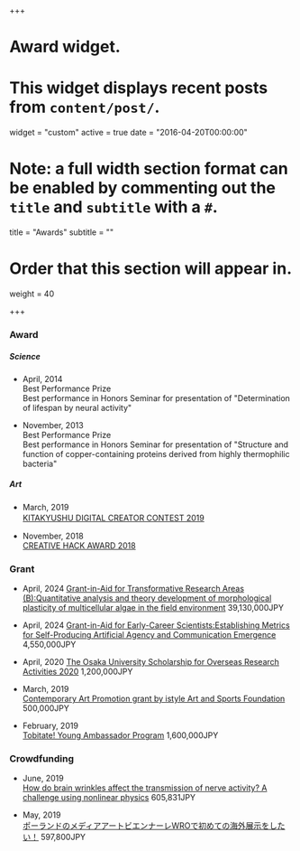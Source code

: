 +++
# Award widget.
# This widget displays recent posts from `content/post/`.
widget = "custom"
active = true
date = "2016-04-20T00:00:00"

# Note: a full width section format can be enabled by commenting out the `title` and `subtitle` with a `#`.
 title = "Awards"
 subtitle = ""

# Order that this section will appear in.
weight = 40

+++

### Award
##### Science
- April, 2014  
Best Performance Prize  
Best performance in Honors Seminar for presentation of "Determination of lifespan by neural activity"

- November, 2013  
Best Performance Prize  
Best performance in Honors Seminar for presentation of "Structure and function of copper-containing proteins derived from highly thermophilic bacteria"

##### Art
- March, 2019  
[KITAKYUSHU DIGITAL CREATOR CONTEST 2019](http://kdcc.info/archive/2019.html)　

- November, 2018  
[CREATIVE HACK AWARD 2018](https://hack.wired.jp/ja/finalist/) 


### Grant
- April, 2024
[Grant-in-Aid for Transformative Research Areas (B):Quantitative analysis and theory development of morphological plasticity of multicellular algae in the field environment](https://kaken.nii.ac.jp/ja/grant/KAKENHI-PLANNED-24H00858/) 39,130,000JPY

- April, 2024
[Grant-in-Aid for Early-Career Scientists:Establishing Metrics for Self-Producing Artificial Agency and Communication Emergence](https://kaken.nii.ac.jp/ja/grant/KAKENHI-PROJECT-24K20859/) 4,550,000JPY

- April, 2020
[The Osaka University Scholarship for Overseas Research Activities 2020](https://miraikikin.uci-sys.jp/en/) 1,200,000JPY

- March, 2019  
[Contemporary Art Promotion grant by istyle Art and Sports Foundation](https://istyle-found.org/art_support2019/)   500,000JPY  

- February, 2019  
[Tobitate! Young Ambassador Program](https://www.tobitate.mext.go.jp/univ/program/tech/index.html) 1,600,000JPY

### Crowdfunding

- June, 2019  
[How do brain wrinkles affect the transmission of nerve activity? A challenge using nonlinear physics](https://academist-cf.com/projects/119?lang=en) 605,831JPY  
 
- May, 2019  
[ポーランドのメディアアートビエンナーレWROで初めての海外展示をしたい！](https://motion-gallery.net/projects/hokori_computing) 597,800JPY  
